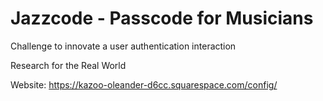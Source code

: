 # Jazzcode - Passcode for Musicians

Challenge to innovate a user authentication interaction

Research for the Real World

Website: https://kazoo-oleander-d6cc.squarespace.com/config/
